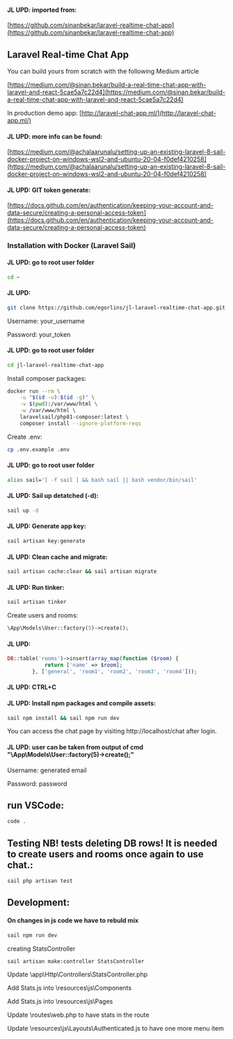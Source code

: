 #### JL UPD: imported from:
[https://github.com/sinanbekar/laravel-realtime-chat-app](https://github.com/sinanbekar/laravel-realtime-chat-app)

## Laravel Real-time Chat App

You can build yours from scratch with the following Medium article

[https://medium.com/@sinan.bekar/build-a-real-time-chat-app-with-laravel-and-react-5cae5a7c22d4](https://medium.com/@sinan.bekar/build-a-real-time-chat-app-with-laravel-and-react-5cae5a7c22d4)

In production demo app: [http://laravel-chat-app.ml/](http://laravel-chat-app.ml/)

#### JL UPD: more info can be found:
[https://medium.com/@achalaarunalu/setting-up-an-existing-laravel-8-sail-docker-project-on-windows-wsl2-and-ubuntu-20-04-f0def4210258](https://medium.com/@achalaarunalu/setting-up-an-existing-laravel-8-sail-docker-project-on-windows-wsl2-and-ubuntu-20-04-f0def4210258)

#### JL UPD: GIT token generate:
[https://docs.github.com/en/authentication/keeping-your-account-and-data-secure/creating-a-personal-access-token](https://docs.github.com/en/authentication/keeping-your-account-and-data-secure/creating-a-personal-access-token)

### Installation with Docker (Laravel Sail)

#### JL UPD: go to root user folder
```bash
cd ~
```

#### JL UPD:
```bash
git clone https://github.com/egorlins/jl-laravel-realtime-chat-app.git
```
Username: your_username

Password: your_token

#### JL UPD: go to root user folder
```bash
cd jl-laravel-realtime-chat-app
```

Install composer packages:
```bash
docker run --rm \
    -u "$(id -u):$(id -g)" \
    -v $(pwd):/var/www/html \
    -w /var/www/html \
    laravelsail/php81-composer:latest \
    composer install --ignore-platform-reqs
```

Create .env:
```bash
cp .env.example .env
```

#### JL UPD: go to root user folder
```bash
alias sail='[ -f sail ] && bash sail || bash vendor/bin/sail'
```

#### JL UPD: Sail up detatched (-d):
```bash
sail up -d
```

#### JL UPD: Generate app key:
```bash
sail artisan key:generate
```

#### JL UPD: Clean cache and migrate:
```bash
sail artisan cache:clear && sail artisan migrate
```

#### JL UPD: Run tinker:
```bash
sail artisan tinker
```

Create users and rooms:
```php
\App\Models\User::factory(5)->create();
```

#### JL UPD: 
```php
DB::table('rooms')->insert(array_map(function ($room) {
            return ['name' => $room];
        }, ['general', 'room1', 'room2', 'room3', 'room4']));
```

#### JL UPD: CTRL+C

#### JL UPD: Install npm packages and compile assets:
```bash
sail npm install && sail npm run dev
```

You can access the chat page by visiting http://localhost/chat after login.

#### JL UPD: user can be taken from output of cmd "\App\Models\User::factory(5)->create();"
Username: generated email

Password: password

## run VSCode:
```bash
code .
```

## Testing NB! tests deleting DB rows! It is needed to create users and rooms once again to use chat.:
```bash
sail php artisan test
```
## Development:
#### On changes in js code we have to rebuld mix
```bash
sail npm run dev
```

creating StatsController
```bash
sail artisan make:controller StatsController
```
Update \app\Http\Controllers\StatsController.php

Add Stats.js into \resources\js\Components

Add Stats.js into \resources\js\Pages

Update \routes\web.php to have stats in the route

Update \resources\js\Layouts\Authenticated.js to have one more menu item


